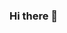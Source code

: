 ### Hi there 👋

<!--
**devtofunmi/devtofunmi** is a ✨ _special_ ✨ repository because its `README.md` (this file) appears on your GitHub profile.

Here are some ideas to get you started:

- 🔭 I’m currently working on ...kaapture
- 🌱 I’m currently learning ... React
- 👯 I’m looking to collaborate on ... any project
- 🤔 I’m looking for help with ...
- 💬 Ask me about ...
- 📫 How to reach me: ...
- 😄 Pronouns: ...
- ⚡ Fun fact: ...i love coding and black
-->


